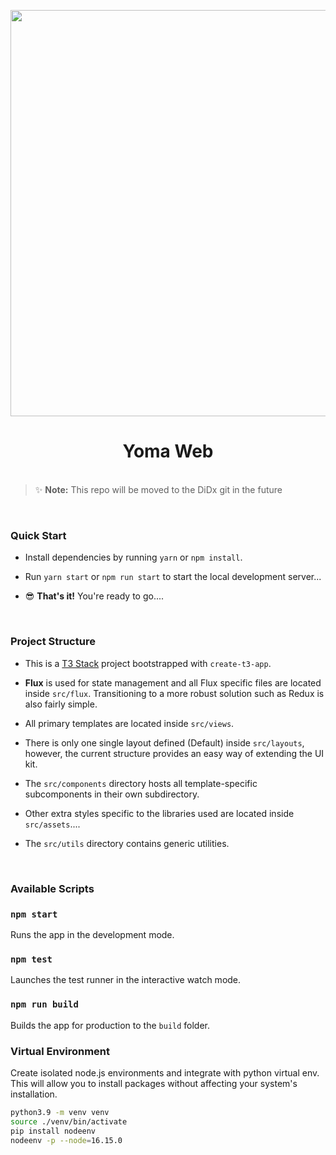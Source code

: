 <p align="center">
<img src="assets/preview.png" width="650" />
</p>

<h1 align="center" style="border-bottom: none !important; margin-bottom: 5px !important;">Yoma Web</h1>

<br />

> ✨ **Note:** This repo will be moved to the DiDx git in the future

<br />

### Quick Start

* Install dependencies by running `yarn` or `npm install`.

* Run `yarn start` or `npm run start` to start the local development server...

* 😎 **That's it!** You're ready to go....

<br />

### Project Structure

- This is a [T3 Stack](https://create.t3.gg/) project bootstrapped with `create-t3-app`.
- **Flux** is used for state management and all Flux specific files are located inside `src/flux`. Transitioning to a more robust solution such as Redux is also fairly simple.
- All primary templates are located inside `src/views`.
- There is only one single layout defined (Default) inside `src/layouts`, however, the current structure provides an easy way of extending the UI kit. 
- The `src/components` directory hosts all template-specific subcomponents in their own subdirectory.

- Other extra styles specific to the libraries used are located inside `src/assets`....
- The `src/utils` directory contains generic utilities.


<br />

### Available Scripts

### `npm start`

Runs the app in the development mode.

### `npm test`

Launches the test runner in the interactive watch mode.

### `npm run build`

Builds the app for production to the `build` folder.

### Virtual Environment

Create isolated node.js environments and integrate with python virtual env. This will allow you to install packages without affecting your system's installation.

```bash
python3.9 -m venv venv
source ./venv/bin/activate
pip install nodeenv
nodeenv -p --node=16.15.0
```
